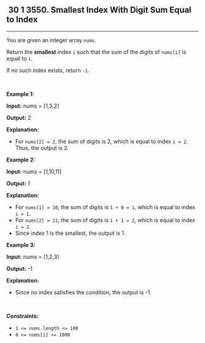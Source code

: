 <h2> 30 1
3550. Smallest Index With Digit Sum Equal to Index</h2><hr><div><p>You are given an integer array <code>nums</code>.</p>

<p>Return the <strong>smallest</strong> index <code>i</code> such that the sum of the digits of <code>nums[i]</code> is equal to <code>i</code>.</p>

<p>If no such index exists, return <code>-1</code>.</p>

<p>&nbsp;</p>
<p><strong class="example">Example 1:</strong></p>

<div class="example-block">
<p><strong>Input:</strong> <span class="example-io">nums = [1,3,2]</span></p>

<p><strong>Output:</strong> <span class="example-io">2</span></p>

<p><strong>Explanation:</strong></p>

<ul>
	<li>For <code>nums[2] = 2</code>, the sum of digits is 2, which is equal to index <code>i = 2</code>. Thus, the output is 2.</li>
</ul>
</div>

<p><strong class="example">Example 2:</strong></p>

<div class="example-block">
<p><strong>Input:</strong> <span class="example-io">nums = [1,10,11]</span></p>

<p><strong>Output:</strong> <span class="example-io">1</span></p>

<p><strong>Explanation:</strong></p>

<ul>
	<li>For <code>nums[1] = 10</code>, the sum of digits is <code>1 + 0 = 1</code>, which is equal to index <code>i = 1</code>.</li>
	<li>For <code>nums[2] = 11</code>, the sum of digits is <code>1 + 1 = 2</code>, which is equal to index <code>i = 2</code>.</li>
	<li>Since index 1 is the smallest, the output is 1.</li>
</ul>
</div>

<p><strong class="example">Example 3:</strong></p>

<div class="example-block">
<p><strong>Input:</strong> <span class="example-io">nums = [1,2,3]</span></p>

<p><strong>Output:</strong> <span class="example-io">-1</span></p>

<p><strong>Explanation:</strong></p>

<ul>
	<li>Since no index satisfies the condition, the output is -1.</li>
</ul>
</div>

<p>&nbsp;</p>
<p><strong>Constraints:</strong></p>

<ul>
	<li><code>1 &lt;= nums.length &lt;= 100</code></li>
	<li><code>0 &lt;= nums[i] &lt;= 1000</code></li>
</ul>
</div>